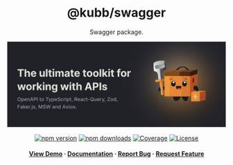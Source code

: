 <div align="center">

<!-- <img src="assets/logo.png" alt="logo" width="200" height="auto" /> -->
<h1>@kubb/swagger</h1>

<p>
   Swagger package.
  </p>
  <img src="https://raw.githubusercontent.com/kubb-labs/kubb/main/assets/banner.png" alt="logo"  height="auto" />

[![npm version][npm-version-src]][npm-version-href]
[![npm downloads][npm-downloads-src]][npm-downloads-href]
[![Coverage][coverage-src]][coverage-href]
[![License][license-src]][license-href]

<!-- ALL-CONTRIBUTORS-BADGE:START - Do not remove or modify this section -->
<!-- ALL-CONTRIBUTORS-BADGE:END -->
</p>

<h4>
    <a href="https://codesandbox.io/s/github/kubb-labs/kubb/tree/alpha/examples/typescript" target="_blank">View Demo</a>
    <span> · </span>
      <a href="https://kubb.dev/" target="_blank">Documentation</a>
    <span> · </span>
      <a href="https://github.com/kubb-labs/kubb/issues/" target="_blank">Report Bug</a>
    <span> · </span>
      <a href="https://github.com/kubb-labs/kubb/issues/" target="_blank">Request Feature</a>
  </h4>
</div>

<!-- Badges -->

[npm-version-src]: https://img.shields.io/npm/v/@kubb/swagger?flat&colorA=#18181B&colorB=#f58517
[npm-version-href]: https://npmjs.com/package/@kubb/swagger
[npm-downloads-src]: https://img.shields.io/npm/dm/@kubb/swagger?flat&colorA=#18181B&colorB=#f58517
[npm-downloads-href]: https://npmjs.com/package/@kubb/swagger
[license-src]: https://img.shields.io/github/license/kubb-labs/kubb.svg?flat&colorA=#18181B&colorB=#f58517
[license-href]: https://github.com/kubb-labs/kubb/blob/main/LICENSE
[build-src]: https://img.shields.io/github/actions/workflow/status/kubb-labs/kubb/ci.yaml?style=flat&colorA=#18181B&colorB=#f58517
[build-href]: https://www.npmjs.com/package/@kubb/swagger
[minified-src]: https://img.shields.io/bundlephobia/min/@kubb/swagger?style=flat&colorA=#18181B&colorB=#f58517
[minified-href]: https://www.npmjs.com/package/@kubb/swagger
[coverage-src]: https://img.shields.io/codecov/c/github/kubb-labs/kubb?style=flat&colorA=#18181B&colorB=#f58517
[coverage-href]: https://www.npmjs.com/package/@kubb/swagger
